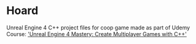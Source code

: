 # Hoard

Unreal Engine 4 C++ project files for coop game made as part of Udemy Course: ['Unreal Engine 4 Mastery: Create Multiplayer Games with C++'](https://www.udemy.com/unrealengine-cpp/?couponCode=TLGH14)
